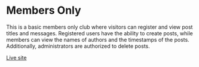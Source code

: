 # Members Only

This is a basic members only club where visitors can register and view post titles and messages. Registered users have the ability to create posts, while members can view the names of authors and the timestamps of the posts. Additionally, administrators are authorized to delete posts.

[Live site](https://members-only-5jd7.onrender.com)
